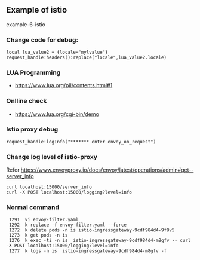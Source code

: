 #

## Example of istio
example-6-istio

### Change code for debug:
```
local lua_value2 = {locale="mylvalue"}
request_handle:headers():replace("locale",lua_value2.locale)
```

### LUA Programming
- https://www.lua.org/pil/contents.html#1

### Onlline check
- https://www.lua.org/cgi-bin/demo

### Istio proxy debug
```
request_handle:logInfo("******* enter envoy_on_request")
```

### Change log level of istio-proxy
Refer https://www.envoyproxy.io/docs/envoy/latest/operations/admin#get--server_info
```
curl localhost:15000/server_info
curl -X POST localhost:15000/logging?level=info
```

### Normal command
```
 1291  vi envoy-filter.yaml 
 1292  k replace -f envoy-filter.yaml --force
 1272  k delete pods -n is istio-ingressgateway-9cdf984d4-9f8v5
 1273  k get pods -n is
 1276  k exec -ti -n is  istio-ingressgateway-9cdf984d4-m8gfv -- curl -X POST localhost:15000/logging?level=info
 1277  k logs -n is  istio-ingressgateway-9cdf984d4-m8gfv -f
```
